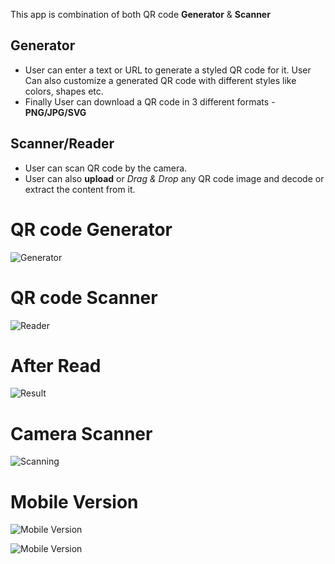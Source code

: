 This app is combination of both QR code **Generator** & **Scanner**

## Generator

- User can enter a text or URL to generate a styled QR code for it. User Can also customize a generated QR code with different styles like colors, shapes etc.
- Finally User can download a QR code in 3 different formats - **PNG/JPG/SVG**

## Scanner/Reader

- User can scan QR code by the camera.
- User can also **upload** or _Drag & Drop_ any QR code image and decode or extract the content from it.

# QR code Generator

![Generator](./readmeImages/qrcode%201.png)

# QR code Scanner

![Reader](./readmeImages/qrcode%202.png)

# After Read

![Result](./readmeImages/qrcode%203.png)

# Camera Scanner

![Scanning](./readmeImages/qrcode%204.png)

# Mobile Version

![Mobile Version](./readmeImages/qrcode%20mv1.jpg)

![Mobile Version](./readmeImages/qrcode%20mv2.jpg)
